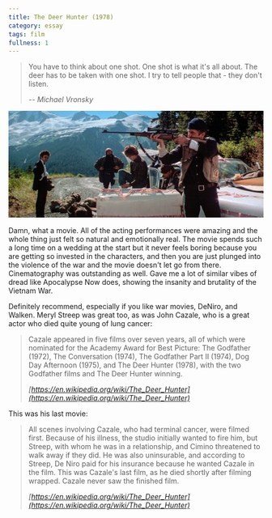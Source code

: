 ```yaml
---
title: The Deer Hunter (1978)
category: essay
tags: film
fullness: 1
---
```


>  You have to think about one shot. One shot is what it's all about. The deer has to be taken with one shot. I try to tell people that - they don't listen.
>
> <cite>-- Michael Vronsky</cite>

![The Deer Hunter](/assets/deerhunter.png)

Damn, what a movie. All of the acting performances were amazing and the whole thing just felt so natural and emotionally real. The movie spends such a long time on a wedding at the start but it never feels boring because you are getting so invested in the characters, and then you are just plunged into the violence of the war and the movie doesn't let go from there. Cinematography was outstanding as well. Gave me a lot of similar vibes of dread like Apocalypse Now does, showing the insanity and brutality of the Vietnam War.

Definitely recommend, especially if you like war movies, DeNiro, and Walken. Meryl Streep was great too, as was John Cazale, who is a great actor who died quite young of lung cancer:

> Cazale appeared in five films over seven years, all of which were nominated for the Academy Award for Best Picture: The Godfather (1972), The Conversation (1974), The Godfather Part II (1974), Dog Day Afternoon (1975), and The Deer Hunter (1978), with the two Godfather films and The Deer Hunter winning.
>
>
> <cite>[https://en.wikipedia.org/wiki/The_Deer_Hunter](https://en.wikipedia.org/wiki/The_Deer_Hunter)</cite>

This was his last movie:

> All scenes involving Cazale, who had terminal cancer, were filmed first. Because of his illness, the studio initially wanted to fire him, but Streep, with whom he was in a relationship, and Cimino threatened to walk away if they did. He was also uninsurable, and according to Streep, De Niro paid for his insurance because he wanted Cazale in the film. This was Cazale's last film, as he died shortly after filming wrapped. Cazale never saw the finished film.
>
>
> <cite>[https://en.wikipedia.org/wiki/The_Deer_Hunter](https://en.wikipedia.org/wiki/The_Deer_Hunter)</cite>

